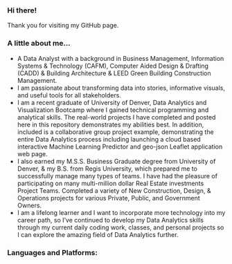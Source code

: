 ###  Hi there!   
Thank you for visiting my GitHub page.   
###  A little about me...
- A Data Analyst with a background in Business Management,  Information Systems & Technology (CAFM), Computer Aided Design & Drafting (CADD) & Building Architecture & LEED Green Building Construction Management.  
- I am passionate about transforming data into stories, informative visuals, and useful tools for all stakeholders.   
- I am a recent graduate of University of Denver, Data Analytics and Visualization Bootcamp where I gained technical programming and analytical skills.  The real-world projects I have completed and posted here in this repository demonstrates my abilities best.    In addition, included is a collaborative group project example, demonstrating the entire Data Analytics process including launching a cloud based interactive Machine Learning Predictor and geo-json  Leaflet application web page. 
- I also earned my M.S.S. Business Graduate degree from University of Denver, & my B.S. from Regis University, which prepared me to successfully manage many types of teams.  I have had the pleasure of participating on many multi-million dollar Real Estate investments Project Teams.  Completed a variety of New Construction, Design, & Operations projects for various Private, Public, and Government Owners.         
- I am a lifelong learner and I want to incorporate more technology into my career path, so I’ve continued to develop my Data Analytics skills through my current daily coding work, classes, and personal projects so I can explore the amazing field of Data Analytics further. 

### Languages and Platforms:

